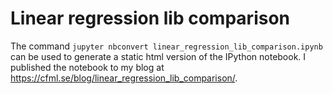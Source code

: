 # Linear regression lib comparison

The command `jupyter nbconvert linear_regression_lib_comparison.ipynb` can be used to generate a static html version of the IPython notebook. I published the notebook to my blog at https://cfml.se/blog/linear_regression_lib_comparison/.
